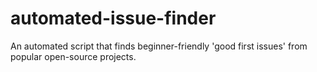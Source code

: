 # automated-issue-finder
An automated script that finds beginner-friendly 'good first issues' from popular open-source projects.
